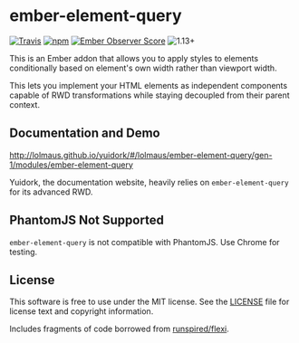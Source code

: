ember-element-query
===================

[![Travis](https://api.travis-ci.org/lolmaus/ember-element-query.svg?branch=gen-1)](https://travis-ci.org/lolmaus/ember-element-query)
[![npm](https://img.shields.io/npm/v/ember-element-query.svg?maxAge=2592000)](https://www.npmjs.com/package/ember-element-query)
[![Ember Observer Score](https://emberobserver.com/badges/ember-element-query.svg)](https://emberobserver.com/addons/ember-element-query)
![1.13+](https://embadge.io/v1/badge.svg?start=1.13.0)

This is an Ember addon that allows you to apply styles to elements
conditionally based on element's own width rather than viewport width.

This lets you implement your HTML elements as independent components capable
of RWD transformations while staying decoupled from their parent context.


Documentation and Demo
----------------------

http://lolmaus.github.io/yuidork/#/lolmaus/ember-element-query/gen-1/modules/ember-element-query

Yuidork, the documentation website, heavily relies on `ember-element-query` for its advanced RWD.


PhantomJS Not Supported
-----------------------

`ember-element-query` is not compatible with PhantomJS. Use Chrome for testing.


License
-------

This software is free to use under the MIT license. See the [LICENSE](https://github.com/lolmaus/yuidork/blob/gen-1/LICENSE.md) file for license text and copyright information.

Includes fragments of code borrowed from [runspired/flexi](https://github.com/runspired/flexi).
